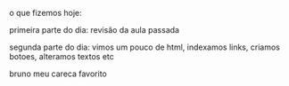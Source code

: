o que fizemos hoje:




primeira parte do dia:
revisão da aula passada

segunda parte do dia:
vimos um pouco de html, indexamos links, criamos botoes, alteramos textos etc


bruno meu careca favorito

